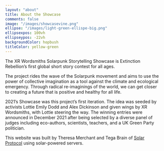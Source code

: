 ```yaml
---
layout: "about"
title: About the Showcase
comments: false
image: "/images/showcasevine.png"
ellipse: "/images/light-green-ellispe-big.png"
ellipsexpos: 100vh 
ellipseypos: -22vh
backgroundColor: hopbush
titleColor: yellow-green
---
```

The XR Wordsmiths Solarpunk Storytelling Showcase is Extinction Rebellion’s first global short story contest for all ages.

The project rides the wave of the Solarpunk movement and aims to use the power of collective imagination as a tool against the climate and ecological emergency. Through radical re-imaginings of the world, we can get closer to creating a future that is positive and healthy for all life.

2021’s Showcase was this project’s first iteration. The idea was seeded by activists Lottie Emily Dodd and Alex Dickinson and given wings by XR Wordsmiths, with Lottie steering the way. The winning entries were announced in December 2021 after being selected by a diverse panel of judges including eco-authors, scientists, teachers, and a UK Green Party politician. 

This website was built by Theresa Merchant and Tega Brain of [Solar Protocol](SolarProtocol.net) using solar-powered servers. 

